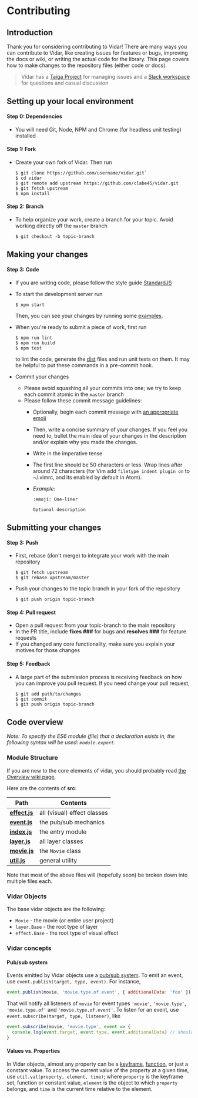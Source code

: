 # Contributing

## Introduction

Thank you for considering contributing to Vidar! There are many ways you can contribute to Vidar, like creating issues for features or bugs, improving the docs or wiki, or writing the actual code for the library. This page covers how to make changes to the repository files (either code or docs).

> Vidar has a [Taiga Project](https://tree.taiga.io/project/clabe45-vidar/epics) for managing issues and a [Slack workspace](https://join.slack.com/t/vidarjs/shared_invite/enQtNzgxODc0ODUyMjU2LTA5MGM5YzIyOGU5NjQxY2E0YmIzYzhhZTU4ODdjNzBiY2M3MzgwZTZiYzU5ZmE2NmYyMjc0ZTE0ZWIxMjBmN2Q) for questions and casual discussion

## Setting up your local environment

#### Step 0: Dependencies

- You will need Git, Node, NPM and Chrome (for headless unit testing) installed

#### Step 1: Fork

- Create your own fork of Vidar. Then run

  ```
  $ git clone https://github.com/username/vidar.git`
  $ cd vidar
  $ git remote add upstream https://github.com/clabe45/vidar.git
  $ git fetch upstream
  $ npm install
  ```

#### Step 2: Branch

- To help organize your work, create a branch for your topic. Avoid working directly off the `master` branch

  ```
  $ git checkout -b topic-branch
  ```

## Making your changes

#### Step 3: Code

- If you are writing code, please follow the style guide [StandardJS](https://standardjs.com/rules.html)

- To start the development server run

  ```
  $ npm start
  ```

  Then, you can see your changes by running some [examples](examples).

- When you're ready to submit a piece of work, first run

  ```
  $ npm run lint
  $ npm run build
  $ npm test
  ```

  to lint the code, generate the [dist](dist) files and run unit tests on them. It may be helpful to put these commands in a pre-commit hook.

- Commit your changes
  - Please avoid squashing all your commits into one; we try to keep each commit atomic in the `master` branch
  - Please follow these commit message guidelines:
    - Optionally, begin each commit message with [an appropriate emoji](https://gitmoji.carloscuesta.me/)
    - Then, write a concise summary of your changes. If you feel you need to, bullet the main idea of your changes in the description and/or explain why you made the changes.
    - Write in the imperative tense
    - The first line should be 50 characters or less. Wrap lines after around 72 characters (for Vim add `filetype indent plugin on` to ~/.vimrc, and its enabled by default in Atom).
    - *Example:*

      ```
      :emoji: One-liner

      Optional description
      ```

## Submitting your changes

#### Step 3: Push

- First, rebase (don't merge) to integrate your work with the main repository

  ```
  $ git fetch upstream
  $ git rebase upstream/master
  ```

- Push your changes to the topic branch in your fork of the repository

  ```
  $ git push origin topic-branch
  ```

#### Step 4: Pull request

- Open a pull request from your topic-branch to the main repository
- In the PR title, include **fixes ###** for bugs and **resolves ###** for feature requests
- If you changed any core functionality, make sure you explain your motives for those changes

#### Step 5: Feedback

- A large part of the submission process is receiving feedback on how you can improve you pull request. If you need change your pull request,

  ```
  $ git add path/to/changes
  $ git commit
  $ git push origin topic-branch
  ```

## Code overview

*Note: To specify the ES6 module (file) that a declaration exists in, the following syntax will be used: `module.export`.*

### Module Structure

If you are new to the core elements of vidar, you should probably read [the *Overview* wiki page](https://github.com/clabe45/vidar.wiki/Overview.md).

Here are the contents of **src**:

| Path | Contents |
| --- | --- |
| [**effect.js**](src/effect.js) | all (visual) effect classes |
| [**event.js**](src/event.js) | the pub/sub mechanics |
| [**index.js**](src/index.js) | the entry module |
| [**layer.js**](src/layer.js) | all layer classes |
| [**movie.js**](src/movie.js) | the `Movie` class |
| [**util.js**](src/util.js) | general utility |

Note that most of the above files will (hopefully soon) be broken down into multiple files each.

### Vidar Objects

The base vidar objects are the following:
* `Movie` - the movie (or entire user project)
* `layer.Base` - the root type of layer
* `effect.Base` - the root type of visual effect

### Vidar concepts

#### Pub/sub system

Events emitted by Vidar objects use a [pub/sub system](https://en.wikipedia.org/wiki/Publish%E2%80%93subscribe_pattern). To emit an event, use `event.publish(target, type, event)`. For instance,

```js
event.publish(movie, 'movie.type.of.event', { additionalData: 'foo' })
```

That will notify all listeners of `movie` for event types `'movie'`, `'movie.type'`, `'movie.type.of'` and `'movie.type.of.event'`. To listen for an event, use `event.subscribe(target, type, listener)`, like

```js
event.subscribe(movie, 'movie.type', event => {
  console.log(event.target, event.type, event.additionalData) // should print the movie, 'movie.type.of.event', 'foo'
}
```

#### Values vs. Properties

In Vidar objects, almost any property can be a [keyframe](https://github.com/clabe45/vidar/wiki/Keyframes), [function](https://github.com/clabe45/vidar/wiki/Functions), or just a constant value. To access the current value of the property at a given time, use `util.val(property, element, time)`; where `property` is the keyframe set, function or constant value, `element` is the object to which `property` belongs, and `time` is the current time relative to the element.
